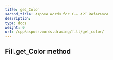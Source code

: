 ```yaml
---
title: get_Color
second_title: Aspose.Words for C++ API Reference
description: 
type: docs
weight: 0
url: /cpp/aspose.words.drawing/fill/get_color/
---
```

## Fill.get_Color method




